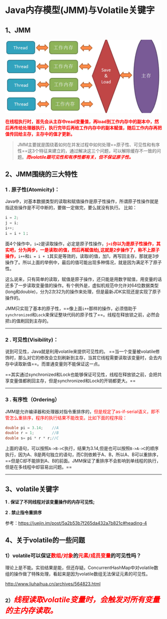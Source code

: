 # Java内存模型(JMM)与Volatile关键字

## 1、JMM

![image-20200105170656465](../PicSource/image-20200105170656465.png)

**<font color='red'>在线程执行时，首先会从主存中read变量值，再load到工作内存中的副本中，然后再传给处理器执行，执行完毕后再给工作内存中的副本赋值，随后工作内存再把值传回给主存，主存中的值才更新。</font>**



> JMM主要就是围绕着如何在并发过程中如何处理==原子性、可见性和有序性==这3个特征来建立的，通过解决这三个问题，可以解除缓存不一致的问题。***<font color='red'>而volatile跟可见性和有序性都有关，但不保证原子性。</font>***



## 2、JMM围绕的三大特性

### **1 . 原子性(Atomicity)：** 

Java中，对基本数据类型的读取和赋值操作是原子性操作，所谓原子性操作就是指这些操作是不可中断的，要做一定做完，要么就没有执行。 比如：

```java
i = 2;
j = i;
i++;
i = i + 1；
```

面4个操作中，`i=2`是读取操作，必定是原子性操作，**<font color='red'>`j=i`你以为是原子性操作，其实吧，分为两步，一是读取i的值，然后再赋值给j,这就是2步操作了，称不上原子操作，</font>**`i++`和`i = i + 1`其实是等效的，读取i的值，加1，再写回主存，那就是3步操作了。所以上面的举例中，最后的值可能出现多种情况，就是因为满足不了原子性。

这么说来，只有简单的读取，赋值是原子操作，还只能是用数字赋值，用变量的话还多了一步读取变量值的操作。有个例外是，虚拟机规范中允许对64位数据类型(long和double)，分为2次32为的操作来处理，但是最新JDK实现还是实现了原子操作的。

JMM只实现了基本的原子性，==像上面`i++`那样的操作，必须借助于`synchronized`和`Lock`来保证整块代码的原子性了==。线程在释放锁之前，必然会把`i`的值刷回到主存的。

------



### **2 . 可见性(Visibility)：**

说到可见性，Java就是利用volatile来提供可见性的。 ==当一个变量被volatile修饰时，那么对它的修改会立刻刷新到主存，当其它线程需要读取该变量时，会去内存中读取新值==。而普通变量则不能保证这一点。

==其实通过synchronized和Lock也能够保证可见性，线程在释放锁之前，会把共享变量值都刷回主存，但是synchronized和Lock的开销都更大。==

------



### **3 . 有序性（Ordering）**

JMM是允许编译器和处理器对指令重排序的，<font color='red'>但是规定了as-if-serial语义，即不管怎么重排序，程序的执行结果不能改变。比如下面的程序段：</font>

```java
double pi = 3.14;    //A
double r = 1;        //B
double s= pi * r * r;//C
```

上面的语句，可以按照`A->B->C`执行，结果为3.14,但是也可以按照`B->A->C`的顺序执行，因为A、B是两句独立的语句，而C则依赖于A、B，所以A、B可以重排序，==但是C却不能排到A、B的前面。JMM保证了重排序不会影响到单线程的执行，但是在多线程中却容易出问题。==

------



## 3、volatile关键字

**1 . 保证了不同线程对该变量操作的内存可见性;**

**2 . 禁止指令重排序**



参考：https://juejin.im/post/5a2b53b7f265da432a7b821c#heading-4



## 4、关于volatile的一些问题

### 1）volatile可以保证<font color='red'>数组/对象</font>的<font color='red'>元素/成员变量</font>的可见性吗？

理论上是不能。实验结果是能，但还存疑。ConcurrentHashMap中对volatile数组的操作做了特殊处理，看起来是因为volatile数组无法保证元素的可见性。

http://www.liuhaihua.cn/archives/564823.html

### 2）<font color='red' size=5>***线程读取volatile变量时，会触发对所有变量的主内存读取。***</font>

